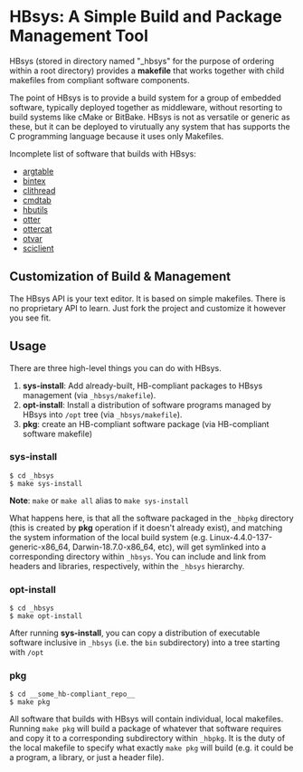 # HBsys: A Simple Build and Package Management Tool

HBsys (stored in directory named "_hbsys" for the purpose of ordering within a root directory) provides a **makefile** that works together with child makefiles from compliant software components.  

The point of HBsys is to provide a build system for a group of embedded software, typically deployed together as middleware, without resorting to build systems like cMake or BitBake.  HBsys is not as versatile or generic as these, but it can be deployed to virutually any system that has supports the C programming language because it uses only Makefiles.

Incomplete list of software that builds with HBsys:

* [argtable](https://github.com/jpnorair/argtable)
* [bintex](https://github.com/jpnorair/bintex)
* [clithread](https://github.com/jpnorair/clithread)
* [cmdtab](https://github.com/jpnorair/cmdtab)
* [hbutils](https://github.com/jpnorair/hbutils)
* [otter](https://github.com/lynqtt/otter2)
* [ottercat](https://github.com/jpnorair/ottercat)
* [otvar](https://github.com/jpnorair/otvar)
* [sciclient](https://github.com/lynqtt/sciclient)

## Customization of Build & Management

The HBsys API is your text editor.  It is based on simple makefiles.  There is no proprietary API to learn.  Just fork the project and customize it however you see fit.

## Usage

There are three high-level things you can do with HBsys.  

1. **sys-install**: Add already-built, HB-compliant packages to HBsys management (via `_hbsys/makefile`).
1. **opt-install**: Install a distribution of software programs managed by HBsys into `/opt` tree (via `_hbsys/makefile`).
1. **pkg**: create an HB-compliant software package (via HB-compliant software makefile) 

### sys-install

```
$ cd _hbsys
$ make sys-install
```

**Note**: `make` or `make all` alias to `make sys-install`

What happens here, is that all the software packaged in the `_hbpkg` directory (this is created by **pkg** operation if it doesn't already exist), and matching the system information of the local build system (e.g. Linux-4.4.0-137-generic-x86\_64, Darwin-18.7.0-x86\_64, etc), will get symlinked into a corresponding directory within `_hbsys`.  You can include and link from headers and libraries, respectively, within the `_hbsys` hierarchy.

### opt-install

```
$ cd _hbsys
$ make opt-install
```

After running **sys-install**, you can copy a distribution of executable software inclusive in `_hbsys` (i.e. the `bin` subdirectory) into a tree starting with `/opt`

### pkg

```
$ cd __some_hb-compliant_repo__
$ make pkg
```

All software that builds with HBsys will contain individual, local makefiles.  Running `make pkg` will build a package of whatever that software requires and copy it to a corresponding subdirectory within `_hbpkg`.  It is the duty of the local makefile to specify what exactly `make pkg` will build (e.g. it could be a program, a library, or just a header file).
